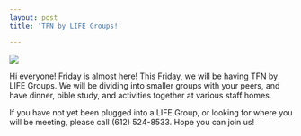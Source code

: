 ```yaml
---
layout: post
title: 'TFN by LIFE Groups!'

---
```


![](http://farm8.staticflickr.com/7057/6881306535_a9908f19f9_b.jpg)

Hi everyone! Friday is almost here! This Friday, we will be having TFN by LIFE Groups. We will be dividing into smaller groups with your peers, and have dinner, bible study, and activities together at various staff homes.

If you have not yet been plugged into a LIFE Group, or looking for where you will be meeting, please call (612) 524-8533. Hope you can join us!
